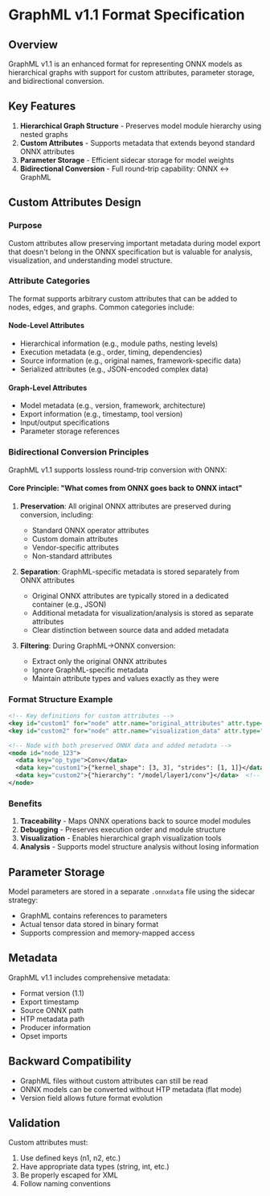# GraphML v1.1 Format Specification

## Overview

GraphML v1.1 is an enhanced format for representing ONNX models as hierarchical graphs with support for custom attributes, parameter storage, and bidirectional conversion.

## Key Features

1. **Hierarchical Graph Structure** - Preserves model module hierarchy using nested graphs
2. **Custom Attributes** - Supports metadata that extends beyond standard ONNX attributes
3. **Parameter Storage** - Efficient sidecar storage for model weights
4. **Bidirectional Conversion** - Full round-trip capability: ONNX ↔ GraphML

## Custom Attributes Design

### Purpose

Custom attributes allow preserving important metadata during model export that doesn't belong in the ONNX specification but is valuable for analysis, visualization, and understanding model structure.

### Attribute Categories

The format supports arbitrary custom attributes that can be added to nodes, edges, and graphs. Common categories include:

#### Node-Level Attributes
- Hierarchical information (e.g., module paths, nesting levels)
- Execution metadata (e.g., order, timing, dependencies)
- Source information (e.g., original names, framework-specific data)
- Serialized attributes (e.g., JSON-encoded complex data)

#### Graph-Level Attributes  
- Model metadata (e.g., version, framework, architecture)
- Export information (e.g., timestamp, tool version)
- Input/output specifications
- Parameter storage references

### Bidirectional Conversion Principles

GraphML v1.1 supports lossless round-trip conversion with ONNX:

#### Core Principle: "What comes from ONNX goes back to ONNX intact"

1. **Preservation**: All original ONNX attributes are preserved during conversion, including:
   - Standard ONNX operator attributes
   - Custom domain attributes
   - Vendor-specific attributes
   - Non-standard attributes

2. **Separation**: GraphML-specific metadata is stored separately from ONNX attributes
   - Original ONNX attributes are typically stored in a dedicated container (e.g., JSON)
   - Additional metadata for visualization/analysis is stored as separate attributes
   - Clear distinction between source data and added metadata

3. **Filtering**: During GraphML→ONNX conversion:
   - Extract only the original ONNX attributes
   - Ignore GraphML-specific metadata
   - Maintain attribute types and values exactly as they were

### Format Structure Example

```xml
<!-- Key definitions for custom attributes -->
<key id="custom1" for="node" attr.name="original_attributes" attr.type="string"/>
<key id="custom2" for="node" attr.name="visualization_data" attr.type="string"/>

<!-- Node with both preserved ONNX data and added metadata -->
<node id="node_123">
  <data key="op_type">Conv</data>
  <data key="custom1">{"kernel_shape": [3, 3], "strides": [1, 1]}</data>  <!-- Original ONNX -->
  <data key="custom2">{"hierarchy": "/model/layer1/conv"}</data>  <!-- Added metadata -->
</node>
```

### Benefits

1. **Traceability** - Maps ONNX operations back to source model modules
2. **Debugging** - Preserves execution order and module structure
3. **Visualization** - Enables hierarchical graph visualization tools
4. **Analysis** - Supports model structure analysis without losing information

## Parameter Storage

Model parameters are stored in a separate `.onnxdata` file using the sidecar strategy:
- GraphML contains references to parameters
- Actual tensor data stored in binary format
- Supports compression and memory-mapped access

## Metadata

GraphML v1.1 includes comprehensive metadata:
- Format version (1.1)
- Export timestamp
- Source ONNX path
- HTP metadata path
- Producer information
- Opset imports

## Backward Compatibility

- GraphML files without custom attributes can still be read
- ONNX models can be converted without HTP metadata (flat mode)
- Version field allows future format evolution

## Validation

Custom attributes must:
1. Use defined keys (n1, n2, etc.)
2. Have appropriate data types (string, int, etc.)
3. Be properly escaped for XML
4. Follow naming conventions